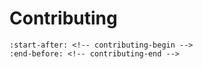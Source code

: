 # Contributing

```{include} ../../CONTRIBUTING
:start-after: <!-- contributing-begin -->
:end-before: <!-- contributing-end -->
```
